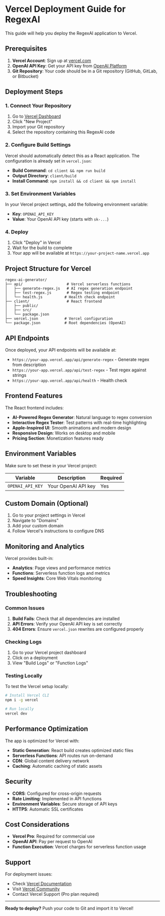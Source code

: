 # Vercel Deployment Guide for RegexAI

This guide will help you deploy the RegexAI application to Vercel.

## Prerequisites

1. **Vercel Account**: Sign up at [vercel.com](https://vercel.com)
2. **OpenAI API Key**: Get your API key from [OpenAI Platform](https://platform.openai.com/api-keys)
3. **Git Repository**: Your code should be in a Git repository (GitHub, GitLab, or Bitbucket)

## Deployment Steps

### 1. Connect Your Repository

1. Go to [Vercel Dashboard](https://vercel.com/dashboard)
2. Click "New Project"
3. Import your Git repository
4. Select the repository containing this RegexAI code

### 2. Configure Build Settings

Vercel should automatically detect this as a React application. The configuration is already set in `vercel.json`:

- **Build Command**: `cd client && npm run build`
- **Output Directory**: `client/build`
- **Install Command**: `npm install && cd client && npm install`

### 3. Set Environment Variables

In your Vercel project settings, add the following environment variable:

- **Key**: `OPENAI_API_KEY`
- **Value**: Your OpenAI API key (starts with `sk-...`)

### 4. Deploy

1. Click "Deploy" in Vercel
2. Wait for the build to complete
3. Your app will be available at `https://your-project-name.vercel.app`

## Project Structure for Vercel

```
regex-ai-generator/
├── api/                    # Vercel serverless functions
│   ├── generate-regex.js   # AI regex generation endpoint
│   ├── test-regex.js       # Regex testing endpoint
│   └── health.js          # Health check endpoint
├── client/                 # React frontend
│   ├── public/
│   ├── src/
│   └── package.json
├── vercel.json            # Vercel configuration
└── package.json           # Root dependencies (OpenAI)
```

## API Endpoints

Once deployed, your API endpoints will be available at:

- `https://your-app.vercel.app/api/generate-regex` - Generate regex from description
- `https://your-app.vercel.app/api/test-regex` - Test regex against strings
- `https://your-app.vercel.app/api/health` - Health check

## Frontend Features

The React frontend includes:

- **AI-Powered Regex Generator**: Natural language to regex conversion
- **Interactive Regex Tester**: Test patterns with real-time highlighting
- **Apple-Inspired UI**: Smooth animations and modern design
- **Responsive Design**: Works on desktop and mobile
- **Pricing Section**: Monetization features ready

## Environment Variables

Make sure to set these in your Vercel project:

| Variable | Description | Required |
|----------|-------------|----------|
| `OPENAI_API_KEY` | Your OpenAI API key | Yes |

## Custom Domain (Optional)

1. Go to your project settings in Vercel
2. Navigate to "Domains"
3. Add your custom domain
4. Follow Vercel's instructions to configure DNS

## Monitoring and Analytics

Vercel provides built-in:
- **Analytics**: Page views and performance metrics
- **Functions**: Serverless function logs and metrics
- **Speed Insights**: Core Web Vitals monitoring

## Troubleshooting

### Common Issues

1. **Build Fails**: Check that all dependencies are installed
2. **API Errors**: Verify your OpenAI API key is set correctly
3. **404 Errors**: Ensure `vercel.json` rewrites are configured properly

### Checking Logs

1. Go to your Vercel project dashboard
2. Click on a deployment
3. View "Build Logs" or "Function Logs"

### Testing Locally

To test the Vercel setup locally:

```bash
# Install Vercel CLI
npm i -g vercel

# Run locally
vercel dev
```

## Performance Optimization

The app is optimized for Vercel with:

- **Static Generation**: React build creates optimized static files
- **Serverless Functions**: API routes run on-demand
- **CDN**: Global content delivery network
- **Caching**: Automatic caching of static assets

## Security

- **CORS**: Configured for cross-origin requests
- **Rate Limiting**: Implemented in API functions
- **Environment Variables**: Secure storage of API keys
- **HTTPS**: Automatic SSL certificates

## Cost Considerations

- **Vercel Pro**: Required for commercial use
- **OpenAI API**: Pay per request to OpenAI
- **Function Execution**: Vercel charges for serverless function usage

## Support

For deployment issues:
- Check [Vercel Documentation](https://vercel.com/docs)
- Visit [Vercel Community](https://github.com/vercel/vercel/discussions)
- Contact Vercel Support (Pro plan required)

---

**Ready to deploy?** Push your code to Git and import it to Vercel!
